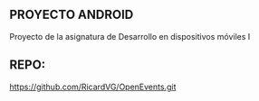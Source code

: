 ## PROYECTO ANDROID

Proyecto de la asignatura de Desarrollo en dispositivos móviles I 

## REPO:

https://github.com/RicardVG/OpenEvents.git
